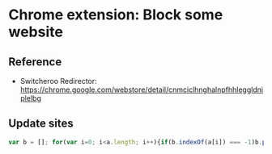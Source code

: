 # Chrome extension: Block some website

## Reference
- Switcheroo Redirector: <https://chrome.google.com/webstore/detail/cnmciclhnghalnpfhhleggldniplelbg>

## Update sites

```JavaScript
var b = []; for(var i=0; i<a.length; i++){if(b.indexOf(a[i]) === -1)b.push(a[i]);} console.log(b.join(' '));
```
